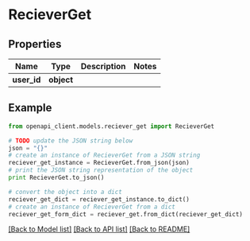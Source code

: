 # RecieverGet


## Properties
Name | Type | Description | Notes
------------ | ------------- | ------------- | -------------
**user_id** | **object** |  | 

## Example

```python
from openapi_client.models.reciever_get import RecieverGet

# TODO update the JSON string below
json = "{}"
# create an instance of RecieverGet from a JSON string
reciever_get_instance = RecieverGet.from_json(json)
# print the JSON string representation of the object
print RecieverGet.to_json()

# convert the object into a dict
reciever_get_dict = reciever_get_instance.to_dict()
# create an instance of RecieverGet from a dict
reciever_get_form_dict = reciever_get.from_dict(reciever_get_dict)
```
[[Back to Model list]](../README.md#documentation-for-models) [[Back to API list]](../README.md#documentation-for-api-endpoints) [[Back to README]](../README.md)



